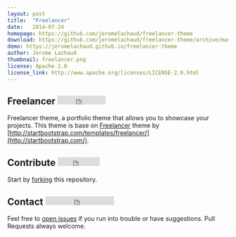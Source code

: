 ```yaml
---
layout: post
title:  "Freelancer"
date:   2014-07-24
homepage: https://github.com/jeromelachaud/freelancer-theme
download: https://github.com/jeromelachaud/freelancer-theme/archive/master.zip
demo: https://jeromelachaud.github.io/freelancer-theme
author: Jerome Lachaud
thumbnail: freelancer.png
license: Apache 2.0
license_link: http://www.apache.org/licenses/LICENSE-2.0.html
---
```


## Freelancer <iframe src="http://ghbtns.com/github-btn.html?user=jeromelachaud&repo=freelancer-theme&type=watch&count=true" allowtransparency="true" frameborder="0" scrolling="0" width="110" height="20"></iframe>
Freelancer theme, a portfolio theme that allows you to showcase your projects. This theme is base on [Freelancer](http://startbootstrap.com/templates/freelancer/) theme by [http://startbootstrap.com/templates/freelancer/](http://startbootstrap.com/).

## Contribute <iframe src="http://ghbtns.com/github-btn.html?user=jeromelachaud&repo=freelancer-theme&type=fork&count=true" allowtransparency="true" frameborder="0" scrolling="0" width="95" height="20"></iframe>
Start by [forking](https://github.com/jeromelachaud/freelancer-theme/fork) this repository.

## Contact <iframe src="http://ghbtns.com/github-btn.html?user=jeromelachaud&type=follow" allowtransparency="true" frameborder="0" scrolling="0" width="156" height="20"></iframe>
Feel free to [open issues](https://github.com/jeromelachaud/freelancer-theme/issues/new) if you run into trouble or have suggestions.
Pull Requests always welcome.